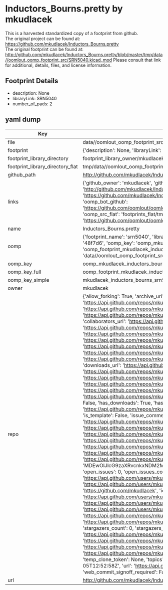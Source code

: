# Inductors_Bourns.pretty by mkudlacek  
This is a harvested standardized copy of a footprint from github.  
The original project can be found at:  
https://github.com/mkudlacek/Inductors_Bourns.pretty  
The original footprint can be found at:
http://github.com/mkudlacek/Inductors_Bourns.pretty/blob/master/tmp/data//oomlout_oomp_footprint_src/SRN5040.kicad_mod
Please consult that link for additional, details, files, and license information.  
## Footprint Details
* description: None  
* libraryLink: SRN5040  
* number_of_pads: 2  
## yaml dump  
| Key | Value |  
| --- | --- |  
| file | data//oomlout_oomp_footprint_src/Inductors_Bourns.pretty/SRN5040.kicad_mod |  
| footprint | {'description': None, 'libraryLink': 'SRN5040', 'number_of_pads': 2} |  
| footprint_library_directory | footprint_library_owner/mkudlacek_Inductors_Bourns.pretty |  
| footprint_library_directory_flat | tmp/data//oomlout_oomp_footprint_src/footprints_flat/mkudlacek_inductors_bourns_srn5040/working |  
| github_path | http://github.com/mkudlacek/Inductors_Bourns.pretty/blob/master/tmp/data//oomlout_oomp_footprint_src/SRN5040.kicad_mod |  
| links | {'github_owner': 'mkudlacek', 'github_repo_name': 'Inductors_Bourns.pretty', 'github_src': 'http://github.com/mkudlacek/Inductors_Bourns.pretty/blob/master/tmp/data//oomlout_oomp_footprint_src/SRN5040.kicad_mod', 'github_src_repo': 'https://github.com/mkudlacek/Inductors_Bourns.pretty', 'oomp_bot': 'tmp/data//oomlout_oomp_footprint_src/footprints/mkudlacek_inductors_bourns_srn5040/working', 'oomp_bot_github': 'https://github.com/oomlout/oomlout_oomp_footprint_bot/tree/main/tmp/data//oomlout_oomp_footprint_src/footprints/mkudlacek_inductors_bourns_srn5040/working', 'oomp_src_flat': 'footprints_flat/tmp/data//oomlout_oomp_footprint_src/footprints_flat/mkudlacek_inductors_bourns_srn5040/working', 'oomp_src_flat_github': 'https://github.com/oomlout/oomlout_oomp_footprint_src/tree/main/tmp/data//oomlout_oomp_footprint_src/footprints_flat/mkudlacek_inductors_bourns_srn5040/working'} |  
| name | Inductors_Bourns.pretty |  
| oomp | {'footprint_name': 'srn5040', 'library_name': 'inductors_bourns', 'md5': '48f7d62f74125d19103aa5325159bb65', 'md5_10': '48f7d62f74', 'md5_5': '48f7d', 'md5_6': '48f7d6', 'oomp_key': 'oomp_mkudlacek_inductors_bourns_srn5040', 'oomp_key_extra': 'oomp_footprint_mkudlacek_inductors_bourns_srn5040', 'oomp_key_full': 'oomp_footprint_mkudlacek_inductors_bourns_srn5040_48f7d6', 'oomp_key_simple': 'mkudlacek_inductors_bourns_srn5040', 'original_filename': 'data//oomlout_oomp_footprint_src/Inductors_Bourns.pretty/SRN5040.kicad_mod', 'owner_name': 'mkudlacek'} |  
| oomp_key | oomp_mkudlacek_inductors_bourns_srn5040 |  
| oomp_key_full | oomp_footprint_mkudlacek_inductors_bourns_srn5040 |  
| oomp_key_simple | mkudlacek_inductors_bourns_srn5040 |  
| owner | mkudlacek |  
| repo | {'allow_forking': True, 'archive_url': 'https://api.github.com/repos/mkudlacek/Inductors_Bourns.pretty/{archive_format}{/ref}', 'archived': False, 'assignees_url': 'https://api.github.com/repos/mkudlacek/Inductors_Bourns.pretty/assignees{/user}', 'blobs_url': 'https://api.github.com/repos/mkudlacek/Inductors_Bourns.pretty/git/blobs{/sha}', 'branches_url': 'https://api.github.com/repos/mkudlacek/Inductors_Bourns.pretty/branches{/branch}', 'clone_url': 'https://github.com/mkudlacek/Inductors_Bourns.pretty.git', 'collaborators_url': 'https://api.github.com/repos/mkudlacek/Inductors_Bourns.pretty/collaborators{/collaborator}', 'comments_url': 'https://api.github.com/repos/mkudlacek/Inductors_Bourns.pretty/comments{/number}', 'commits_url': 'https://api.github.com/repos/mkudlacek/Inductors_Bourns.pretty/commits{/sha}', 'compare_url': 'https://api.github.com/repos/mkudlacek/Inductors_Bourns.pretty/compare/{base}...{head}', 'contents_url': 'https://api.github.com/repos/mkudlacek/Inductors_Bourns.pretty/contents/{+path}', 'contributors_url': 'https://api.github.com/repos/mkudlacek/Inductors_Bourns.pretty/contributors', 'created_at': '2018-08-05T12:08:20Z', 'default_branch': 'master', 'deployments_url': 'https://api.github.com/repos/mkudlacek/Inductors_Bourns.pretty/deployments', 'description': " KiCad footprint library for Bourns's SMD inductors", 'disabled': False, 'downloads_url': 'https://api.github.com/repos/mkudlacek/Inductors_Bourns.pretty/downloads', 'events_url': 'https://api.github.com/repos/mkudlacek/Inductors_Bourns.pretty/events', 'fork': False, 'forks': 0, 'forks_count': 0, 'forks_url': 'https://api.github.com/repos/mkudlacek/Inductors_Bourns.pretty/forks', 'full_name': 'mkudlacek/Inductors_Bourns.pretty', 'git_commits_url': 'https://api.github.com/repos/mkudlacek/Inductors_Bourns.pretty/git/commits{/sha}', 'git_refs_url': 'https://api.github.com/repos/mkudlacek/Inductors_Bourns.pretty/git/refs{/sha}', 'git_tags_url': 'https://api.github.com/repos/mkudlacek/Inductors_Bourns.pretty/git/tags{/sha}', 'git_url': 'git://github.com/mkudlacek/Inductors_Bourns.pretty.git', 'has_discussions': False, 'has_downloads': True, 'has_issues': True, 'has_pages': False, 'has_projects': True, 'has_wiki': True, 'homepage': '', 'hooks_url': 'https://api.github.com/repos/mkudlacek/Inductors_Bourns.pretty/hooks', 'html_url': 'https://github.com/mkudlacek/Inductors_Bourns.pretty', 'id': 143609514, 'is_template': False, 'issue_comment_url': 'https://api.github.com/repos/mkudlacek/Inductors_Bourns.pretty/issues/comments{/number}', 'issue_events_url': 'https://api.github.com/repos/mkudlacek/Inductors_Bourns.pretty/issues/events{/number}', 'issues_url': 'https://api.github.com/repos/mkudlacek/Inductors_Bourns.pretty/issues{/number}', 'keys_url': 'https://api.github.com/repos/mkudlacek/Inductors_Bourns.pretty/keys{/key_id}', 'labels_url': 'https://api.github.com/repos/mkudlacek/Inductors_Bourns.pretty/labels{/name}', 'language': None, 'languages_url': 'https://api.github.com/repos/mkudlacek/Inductors_Bourns.pretty/languages', 'license': None, 'merges_url': 'https://api.github.com/repos/mkudlacek/Inductors_Bourns.pretty/merges', 'milestones_url': 'https://api.github.com/repos/mkudlacek/Inductors_Bourns.pretty/milestones{/number}', 'mirror_url': None, 'name': 'Inductors_Bourns.pretty', 'network_count': 0, 'node_id': 'MDEwOlJlcG9zaXRvcnkxNDM2MDk1MTQ=', 'notifications_url': 'https://api.github.com/repos/mkudlacek/Inductors_Bourns.pretty/notifications{?since,all,participating}', 'open_issues': 0, 'open_issues_count': 0, 'owner': {'avatar_url': 'https://avatars.githubusercontent.com/u/146914?v=4', 'events_url': 'https://api.github.com/users/mkudlacek/events{/privacy}', 'followers_url': 'https://api.github.com/users/mkudlacek/followers', 'following_url': 'https://api.github.com/users/mkudlacek/following{/other_user}', 'gists_url': 'https://api.github.com/users/mkudlacek/gists{/gist_id}', 'gravatar_id': '', 'html_url': 'https://github.com/mkudlacek', 'id': 146914, 'login': 'mkudlacek', 'node_id': 'MDQ6VXNlcjE0NjkxNA==', 'organizations_url': 'https://api.github.com/users/mkudlacek/orgs', 'received_events_url': 'https://api.github.com/users/mkudlacek/received_events', 'repos_url': 'https://api.github.com/users/mkudlacek/repos', 'site_admin': False, 'starred_url': 'https://api.github.com/users/mkudlacek/starred{/owner}{/repo}', 'subscriptions_url': 'https://api.github.com/users/mkudlacek/subscriptions', 'type': 'User', 'url': 'https://api.github.com/users/mkudlacek'}, 'private': False, 'pulls_url': 'https://api.github.com/repos/mkudlacek/Inductors_Bourns.pretty/pulls{/number}', 'pushed_at': '2018-08-05T12:51:49Z', 'releases_url': 'https://api.github.com/repos/mkudlacek/Inductors_Bourns.pretty/releases{/id}', 'size': 5, 'ssh_url': 'git@github.com:mkudlacek/Inductors_Bourns.pretty.git', 'stargazers_count': 0, 'stargazers_url': 'https://api.github.com/repos/mkudlacek/Inductors_Bourns.pretty/stargazers', 'statuses_url': 'https://api.github.com/repos/mkudlacek/Inductors_Bourns.pretty/statuses/{sha}', 'subscribers_count': 1, 'subscribers_url': 'https://api.github.com/repos/mkudlacek/Inductors_Bourns.pretty/subscribers', 'subscription_url': 'https://api.github.com/repos/mkudlacek/Inductors_Bourns.pretty/subscription', 'svn_url': 'https://github.com/mkudlacek/Inductors_Bourns.pretty', 'tags_url': 'https://api.github.com/repos/mkudlacek/Inductors_Bourns.pretty/tags', 'teams_url': 'https://api.github.com/repos/mkudlacek/Inductors_Bourns.pretty/teams', 'temp_clone_token': None, 'topics': ['kicad'], 'trees_url': 'https://api.github.com/repos/mkudlacek/Inductors_Bourns.pretty/git/trees{/sha}', 'updated_at': '2018-08-05T12:52:58Z', 'url': 'https://api.github.com/repos/mkudlacek/Inductors_Bourns.pretty', 'visibility': 'public', 'watchers': 0, 'watchers_count': 0, 'web_commit_signoff_required': False} |  
| url | http://github.com/mkudlacek/Inductors_Bourns.pretty |  

